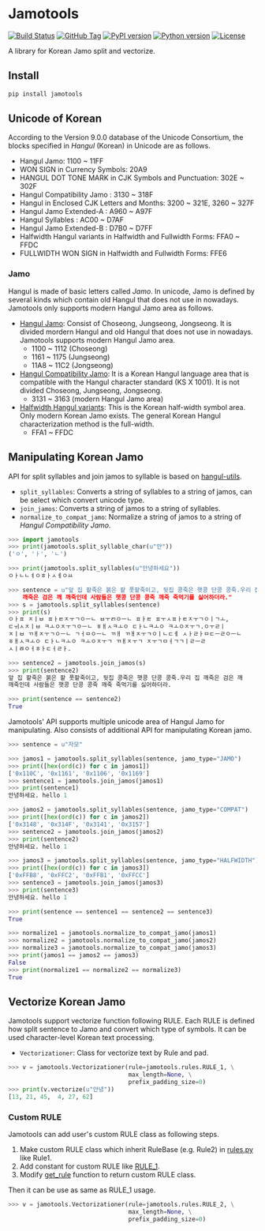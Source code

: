 # Jamotools

[![Build Status](https://travis-ci.org/HaebinShin/jamotools.svg?branch=master)](https://travis-ci.org/HaebinShin/jamotools)
[![GitHub Tag](https://img.shields.io/github/tag/HaebinShin/jamotools.svg?label=github+tag)](https://github.com/HaebinShin/jamotools/tags)
[![PyPI version](https://img.shields.io/pypi/v/jamotools.svg)](https://pypi.python.org/pypi/jamotools/)
[![Python version](https://img.shields.io/pypi/pyversions/jamotools.svg)](https://pypi.python.org/pypi/jamotools/)
[![License](https://img.shields.io/pypi/l/jamotools.svg)](https://github.com/HaebinShin/jamotools/blob/master/LICENSE)


A library for Korean Jamo split and vectorize.

## Install
```sh
pip install jamotools
```

## Unicode of Korean

According to the Version 9.0.0 database of the Unicode Consortium, the blocks specified in *Hangul* (Korean) in Unicode are as follows.

- Hangul Jamo: 1100 ~ 11FF
- WON SIGN in Currency Symbols: 20A9
- HANGUL DOT TONE MARK in CJK Symbols and Punctuation: 302E ~ 302F
- Hangul Compatibility Jamo : 3130 ~ 318F
- Hangul in Enclosed CJK Letters and Months: 3200 ~ 321E, 3260 ~ 327F
- Hangul Jamo Extended-A : A960 ~ A97F
- Hangul Syllables : AC00 ~ D7AF
- Hangul Jamo Extended-B : D7B0 ~ D7FF
- Halfwidth Hangul variants in Halfwidth and Fullwidth Forms: FFA0 ~ FFDC
- FULLWIDTH WON SIGN in Halfwidth and Fullwidth Forms: FFE6

### Jamo
Hangul is made of basic letters called *Jamo*. In unicode, Jamo is defined by several kinds which contain old Hangul that does not use in nowadays. Jamotools only supports modern Hangul Jamo area as follows.

- [Hangul Jamo][jamo_unicode]: Consist of Choseong, Jungseong, Jongseong. It is divided mordern Hangul and old Hangul that does not use in nowadays. Jamotools supports modern Hangul Jamo area.
    - 1100 ~ 1112 (Choseong)
    - 1161 ~ 1175 (Jungseong)
    - 11A8 ~ 11C2 (Jongseong)
- [Hangul Compatibility Jamo][compat_unicode]: It is a Korean Hangul language area that is compatible with the Hangul character standard (KS X 1001). It is not divided Choseong, Jungseong, Jongseong.
    - 3131 ~ 3163 (modern Hangul Jamo area)
- [Halfwidth Hangul variants][halfwidth_unicode]: This is the Korean half-width symbol area. Only modern Korean Jamo exists. The general Korean Hangul characterization method is the full-width.
    - FFA1 ~ FFDC


## Manipulating Korean Jamo
API for split syllables and join jamos to syllable is based on [hangul-utils][hangul_utils_apis]. 

 - `split_syllables`: Converts a string of syllables to a string of jamos, can be select which convert unicode type.
 - `join_jamos`: Converts a string of jamos to a string of syllables.
 - `normalize_to_compat_jamo`: Normalize a string of jamos to a string of *Hangul Compatibility Jamo*.

```py
>>> import jamotools
>>> print(jamotools.split_syllable_char(u"안"))
('ㅇ', 'ㅏ', 'ㄴ')

>>> print(jamotools.split_syllables(u"안녕하세요"))
ㅇㅏㄴㄴㅕㅇㅎㅏㅅㅔㅇㅛ

>>> sentence = u"앞 집 팥죽은 붉은 팥 풋팥죽이고, 뒷집 콩죽은 햇콩 단콩 콩죽.우리 집
    깨죽은 검은 깨 깨죽인데 사람들은 햇콩 단콩 콩죽 깨죽 죽먹기를 싫어하더라."
>>> s = jamotools.split_syllables(sentence)
>>> print(s)
ㅇㅏㅍ ㅈㅣㅂ ㅍㅏㅌㅈㅜㄱㅇㅡㄴ ㅂㅜㄺㅇㅡㄴ ㅍㅏㅌ ㅍㅜㅅㅍㅏㅌㅈㅜㄱㅇㅣㄱㅗ,
ㄷㅟㅅㅈㅣㅂ ㅋㅗㅇㅈㅜㄱㅇㅡㄴ ㅎㅐㅅㅋㅗㅇ ㄷㅏㄴㅋㅗㅇ ㅋㅗㅇㅈㅜㄱ.ㅇㅜㄹㅣ
ㅈㅣㅂ ㄲㅐㅈㅜㄱㅇㅡㄴ ㄱㅓㅁㅇㅡㄴ ㄲㅐ ㄲㅐㅈㅜㄱㅇㅣㄴㄷㅔ ㅅㅏㄹㅏㅁㄷㅡㄹㅇㅡㄴ
ㅎㅐㅅㅋㅗㅇ ㄷㅏㄴㅋㅗㅇ ㅋㅗㅇㅈㅜㄱ ㄲㅐㅈㅜㄱ ㅈㅜㄱㅁㅓㄱㄱㅣㄹㅡㄹ
ㅅㅣㅀㅇㅓㅎㅏㄷㅓㄹㅏ.

>>> sentence2 = jamotools.join_jamos(s)
>>> print(sentence2)
앞 집 팥죽은 붉은 팥 풋팥죽이고, 뒷집 콩죽은 햇콩 단콩 콩죽.우리 집 깨죽은 검은 깨
깨죽인데 사람들은 햇콩 단콩 콩죽 깨죽 죽먹기를 싫어하더라.

>>> print(sentence == sentence2)
True
```

Jamotools' API supports multiple unicode area of Hangul Jamo for manipulating. Also consists of additional API for manipulating Korean jamo.

```py
>>> sentence = u"자모"

>>> jamos1 = jamotools.split_syllables(sentence, jamo_type="JAMO")
>>> print([hex(ord(c)) for c in jamos1])
['0x110C', '0x1161', '0x1106', '0x1169']
>>> sentence1 = jamotools.join_jamos(jamos1)
>>> print(sentence1)
안녕하세요. hello 1

>>> jamos2 = jamotools.split_syllables(sentence, jamo_type="COMPAT")
>>> print([hex(ord(c)) for c in jamos2])
['0x3148', '0x314F', '0x3141', '0x3157']
>>> sentence2 = jamotools.join_jamos(jamos2)
>>> print(sentence2)
안녕하세요. hello 1

>>> jamos3 = jamotools.split_syllables(sentence, jamo_type="HALFWIDTH")
>>> print([hex(ord(c)) for c in jamos3])
['0xFFB8', '0xFFC2', '0xFFB1', '0xFFCC']
>>> sentence3 = jamotools.join_jamos(jamos3)
>>> print(sentence3)
안녕하세요. hello 1

>>> print(sentence == sentence1 == sentence2 == sentence3)
True

>>> normalize1 = jamotools.normalize_to_compat_jamo(jamos1)
>>> normalize2 = jamotools.normalize_to_compat_jamo(jamos2)
>>> normalize3 = jamotools.normalize_to_compat_jamo(jamos3)
>>> print(jamos1 == jamos2 == jamos3)
False
>>> print(normalize1 == normalize2 == normalize3)
True
```

## Vectorize Korean Jamo
Jamotools support vectorize function following RULE. Each RULE is defined how split sentence to Jamo and convert which type of symbols. It can be used character-level Korean text processing.

- `Vectorizationer`: Class for vectorize text by Rule and pad.

```py
>>> v = jamotools.Vectorizationer(rule=jamotools.rules.RULE_1, \
                                  max_length=None, \
                                  prefix_padding_size=0)
>>> print(v.vectorize(u"안녕"))
[13, 21, 45,  4, 27, 62]
```

### Custom RULE
Jamotools can add user's custom RULE class as following steps.

1. Make custom RULE class which inherit RuleBase (e.g. Rule2) in [rules.py][rules_py] like Rule1.
2. Add constant for custom RULE like [RULE_1][rule_constant].
3. Modify [get_rule][get_rule_function] function to return custom RULE class.

Then it can be use as same as RULE_1 usage.
```py
>>> v = jamotools.Vectorizationer(rule=jamotools.rules.RULE_2, \
                                  max_length=None, \
                                  prefix_padding_size=0)
```

[jamo_unicode]: http://unicode.org/charts/PDF/U1100.pdf
[compat_unicode]: http://unicode.org/charts/PDF/U3130.pdf
[halfwidth_unicode]: http://unicode.org/charts/PDF/UFF00.pdf
[hangul_utils_apis]: https://github.com/kaniblu/hangul-utils/blob/master/README.md#manipulating-korean-characters
[rules_py]: https://github.com/HaebinShin/jamotools/blob/master/jamotools/vector/rules.py
[rule_constant]: https://github.com/HaebinShin/jamotools/blob/master/jamotools/vector/rules.py#L39-L41
[get_rule_function]: https://github.com/HaebinShin/jamotools/blob/master/jamotools/vector/rules.py#L53-L54